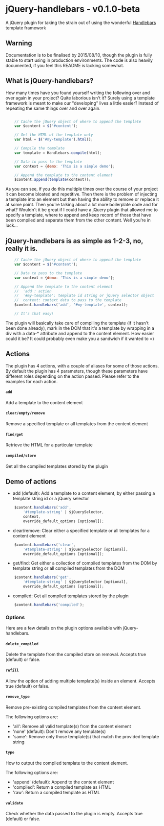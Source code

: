 # jQuery-handlebars - v0.1.0-beta
A jQuery plugin for taking the strain out of using the wonderful [Handlebars](http://handlebarsjs.com/) template framework

## Warning
Documentation is to be finalised by 2015/08/10, though the plugin is fully stable to start using in production environments. The code is also heavily documented, if you feel this README is lacking somewhat.

## What is jQuery-handlebars?

How many times have you found yourself writing the following over and over again in your project? Quite laborious isn't it?
Surely using a template framework is meant to make our "developing" lives a little easier? Instead of repeating the same things over and over again.
```javascript

    // Cache the jQuery object of where to append the template
    var $content = $('#content');

    // Get the HTML of the template only
    var html = $('#my-template').html();

    // Compile the template
    var template = Handlebars.compile(html);

    // Data to pass to the template
    var context = {demo: 'This is a simple demo'};

    // Append the template to the content element
    $content.append(template(context));

```
As you can see, if you do this multiple times over the course of your project it can become bloated and repetitive. Then there is the problem of injecting a template into an element but then having the ability to remove or replace it at some point. Then you're talking about a lot more boilerplate code and for what? Wouldn't it be great if I could have a jQuery plugin that allowed me to specify a template, where to append and keep record of those that have been compiled and separate them from the other content. Well you're in luck...

## jQuery-handlebars is as simple as 1-2-3, no, really it is.

```javascript
    // Cache the jQuery object of where to append the template
    var $content = $('#content');

    // Data to pass to the template
    var context = {demo: 'This is a simple demo'};

    // Append the template to the content element
    //  'add': action
    //  '#my-template': template id string or jQuery selector object
    //  context: context data to pass to the template
    $content.handlebars('add', '#my-template', context);

    // It's that easy!
```

The plugin will basically take care of compiling the template (if it hasn't been done already), mark in the DOM that it's a template by wrapping in a div with a data-* attribute and append to the content element.
How easier could it be? It could probably even make you a sandwich if it wanted to =)

## Actions

The plugin has 4 actions, with a couple of aliases for some of those actions. By default the plugin has 4 parameters, though these parameters have different roles depending on the action passed. Please refer to the examples for each action.

#### `add`

Add a template to the content element

#### `clear/empty/remove`

Remove a specified template or all templates from the content element

#### `find/get`

Retrieve the HTML for a particular template

#### `compiled/store`

Get all the compiled templates stored by the plugin

## Demo of actions

- add (default): Add a template to a content element, by either passing a template string id or a jQuery selector
```javascript
    $content.handlebars('add',
        '#template-string' | $jQuerySelector,
        context,
        override_default_options [optional]);
```
- clear/remove: Clear either a specified template or all templates for a content element
```javascript
    $content.handlebars('clear',
        '#template-string' | $jQuerySelector [optional],
        override_default_options [optional]);
```
- get/find: Get either a collection of compiled templates from the DOM by template string or all compiled templates from the DOM
```javascript
    $content.handlebars('get',
        '#template-string' | $jQuerySelector [optional],
        override_default_options [optional]);
```
- compiled: Get all compiled templates stored by the plugin
```javascript
    $content.handlebars('compiled');
```

### Options

Here are a few details on the plugin options available with jQuery-handlebars.

#### `delete_compiled`

Delete the template from the compiled store on removal. Accepts true (default) or false.

#### `refill`

Allow the option of adding multiple template(s) inside an element. Accepts true (default) or false.

#### `remove_type`

Remove pre-existing compiled templates from the content element.

The following options are:
- 'all': Remove all valid template(s) from the content element
- 'none' (default): Don't remove any template(s)
- 'same': Remove only those template(s) that match the provided template string

#### `type`

How to output the compiled template to the content element.

The following options are:

- 'append' (default): Append to the content element
- 'compiled': Return a compiled template as HTML
- 'raw': Return a compiled template as HTML

#### `validate`

Check whether the data passed to the plugin is empty. Accepts true (default) or false.
